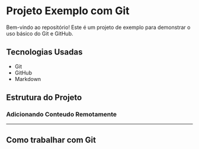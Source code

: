 # Projeto Exemplo com Git

Bem-vindo ao repositório! Este é um projeto de exemplo para demonstrar o uso básico do Git e GitHub.

## Tecnologias Usadas

- Git
- GitHub 
- Markdown

## Estrutura do Projeto

### Adicionando Conteudo Remotamente 

---

## Como trabalhar com Git
